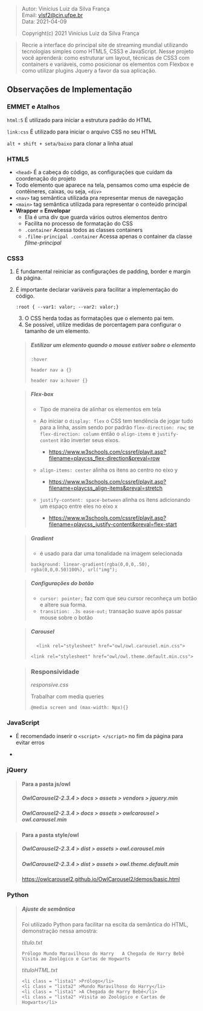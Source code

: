 > Autor: Vinícius Luiz da Silva França  
> Email: vlsf2@cin.ufpe.br  
> Data: 2021-04-09  
>
> Copyright(c) 2021 Vinícius Luiz da Silva França

> Recrie a interface do principal site de streaming mundial utilizando tecnologias simples como HTML5, CSS3 e JavaScript. Nesse projeto você aprenderá: como estruturar um layout, técnicas de CSS3 com containers e variáveis, como posicionar os elementos com Flexbox e como utilizar plugins Jquery a favor da sua aplicação.

## Observações de Implementação

### EMMET e Atalhos

`html:5` É utilizado para iniciar a estrutura padrão do HTML

`link:css` É utilizado para iniciar o arquivo CSS no seu HTML

`alt + shift + seta/baixo` para clonar a linha atual

### HTML5

- `<head>` É a cabeça do código, as configurações que cuidam da coordenação do projeto
- Todo elemento que aparece na tela, pensamos como uma espécie de contêineres, caixas, ou seja, `<div>`
- `<nav>`  tag semântica utilizada pra representar menus de navegação 
- `<main>` tag semântica utilizada para representar o conteúdo principal
- **Wrapper = Envelopar**
  - Ela é uma div que guarda vários outros elementos dentro
  - Facilita no processo de formatação do CSS
  - `.container` Acessa todos as classes containers 
  - `.filme-principal .container` Acessa apenas o container da classe *filme-principal*

### CSS3

1. É fundamental reiniciar as configurações de padding, border e margin da página.

2. É importante declarar variáveis para facilitar a implementação do código. 

   `:root { --var1: valor; --var2: valor;}`

   3. O CSS herda todas as formatações que o elemento pai tem.
   4. Se possível, utilize medidas de porcentagem para configurar o tamanho de um elemento.

   > ##### Estilizar um elemento quando o mouse estiver sobre o elemento
   >
   > `:hover` 
   >
   > `header nav a {}`
   >
   > `header nav a:hover {}` 

   > ##### Flex-box
   >
   > - Tipo de maneira de alinhar os elementos em tela
   >
   > - Ao iniciar o `display: flex` o CSS tem tendência de jogar tudo para a linha, assim sendo por padrão `flex-direction: row`; se `flex-direction: column` então o `align-items` e `justify-content` irão inverter seus eixos.
   >   - https://www.w3schools.com/cssref/playit.asp?filename=playcss_flex-direction&preval=row 
   >
   > - `align-items: center` alinha os itens ao centro no eixo y
   >   - https://www.w3schools.com/cssref/playit.asp?filename=playcss_align-items&preval=stretch 
   >
   > - `justify-content: space-between` alinha os itens adicionando um espaço entre eles no eixo x
   >   - https://www.w3schools.com/cssref/playit.asp?filename=playcss_justify-content&preval=flex-start

   > ##### Gradient
   >
   > - é usado para dar uma tonalidade na imagem selecionada
   >
   > `background: linear-gradient(rgba(0,0,0,.50), rgba(0,0,0.50)100%), url("img");` 

   > ##### Configurações do botão
   >
   > - `cursor: pointer;`  faz com que seu cursor reconheça um botão e altere sua forma.
   > - `transition: .3s ease-out;`  transação suave após passar mouse sobre o botão

   > ##### Carousel
   >
   > `  <link rel="stylesheet" href="owl/owl.carousel.min.css">`  
   >
   > `<link rel="stylesheet" href="owl/owl.theme.default.min.css">`

   > ### Responsividade
   >
   > *responsive.css*
   >
   > Trabalhar com media queries
   >
   > `@media screen and (max-width: Npx){}`

   

### JavaScript 

- É recomendado inserir o `<script> </script>` no fim da página para evitar erros

-     <script>src="js/owl/jquery.min.js"</script>
      <script>src="js/owl/owl.carousel.min.js"</script>

### jQuery

> #### Para a pasta js/owl  
> ##### OwlCarousel2-2.3.4 > docs > assets > vendors > jquery.min  
> ##### OwlCarousel2-2.3.4 > docs > assets > owlcarousel > owl.carousel.min

> #### Para a pasta style/owl  
> ##### OwlCarousel2-2.3.4 > dist > assets > owl.carousel.min  
> ##### OwlCarousel2-2.3.4 > dist > assets > owl.theme.default.min
>
> https://owlcarousel2.github.io/OwlCarousel2/demos/basic.html

### Python

> ##### Ajuste de semântica
>
> Foi utilizado Python para facilitar na escita da semântica do HTML, demonstração nessa amostra:
>
> _titulo.txt_
>
> `Prólogo
> Mundo Maravilhoso do Harry  
> A Chegada de Harry Bebê  
> Visita ao Zoológico e Cartas de Hogwarts`  
>
> _tituloHTML.txt_ 
>
> `<li class = "lista1" >Prólogo</li>`  
> `<li class = "lista2" >Mundo Maravilhoso do Harry</li>`  
> `<li class = "lista1" >A Chegada de Harry Bebê</li>`  
> `<li class = "lista2" >Visita ao Zoológico e Cartas de Hogwarts</li>`
